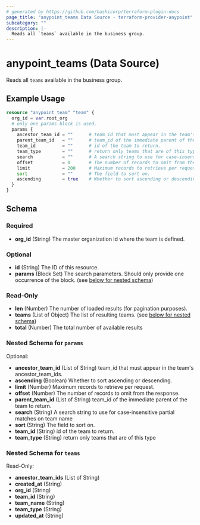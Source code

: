 ```yaml
---
# generated by https://github.com/hashicorp/terraform-plugin-docs
page_title: "anypoint_teams Data Source - terraform-provider-anypoint"
subcategory: ""
description: |-
  Reads all `teams` available in the business group.
---
```


# anypoint_teams (Data Source)

Reads all `teams` available in the business group.

## Example Usage

```terraform
resource "anypoint_team" "team" {
  org_id = var.root_org
  # only one params block is used.
  params {
    ancestor_team_id = ""      # team_id that must appear in the team's ancestor_team_ids.
    parent_team_id   = ""      # team_id of the immediate parent of the team to return.
    team_id          = ""      # id of the team to return.
    team_type        = ""      # return only teams that are of this type
    search           = ""      # A search string to use for case-insensitive partial matches on team name
    offset           = 0       # The number of records to omit from the response.
    limit            = 200     # Maximum records to retrieve per request. 
    sort             = ""      # The field to sort on.
    ascending        = true    # Whether to sort ascending or descending.
  }
}
```

<!-- schema generated by tfplugindocs -->
## Schema

### Required

- **org_id** (String) The master organization id where the team is defined.

### Optional

- **id** (String) The ID of this resource.
- **params** (Block Set) The search parameters. Should only provide one occurrence of the block. (see [below for nested schema](#nestedblock--params))

### Read-Only

- **len** (Number) The number of loaded results (for pagination purposes).
- **teams** (List of Object) The list of resulting teams. (see [below for nested schema](#nestedatt--teams))
- **total** (Number) The total number of available results

<a id="nestedblock--params"></a>
### Nested Schema for `params`

Optional:

- **ancestor_team_id** (List of String) team_id that must appear in the team's ancestor_team_ids.
- **ascending** (Boolean) Whether to sort ascending or descending.
- **limit** (Number) Maximum records to retrieve per request.
- **offset** (Number) The number of records to omit from the response.
- **parent_team_id** (List of String) team_id of the immediate parent of the team to return.
- **search** (String) A search string to use for case-insensitive partial matches on team name
- **sort** (String) The field to sort on.
- **team_id** (String) id of the team to return.
- **team_type** (String) return only teams that are of this type


<a id="nestedatt--teams"></a>
### Nested Schema for `teams`

Read-Only:

- **ancestor_team_ids** (List of String)
- **created_at** (String)
- **org_id** (String)
- **team_id** (String)
- **team_name** (String)
- **team_type** (String)
- **updated_at** (String)


